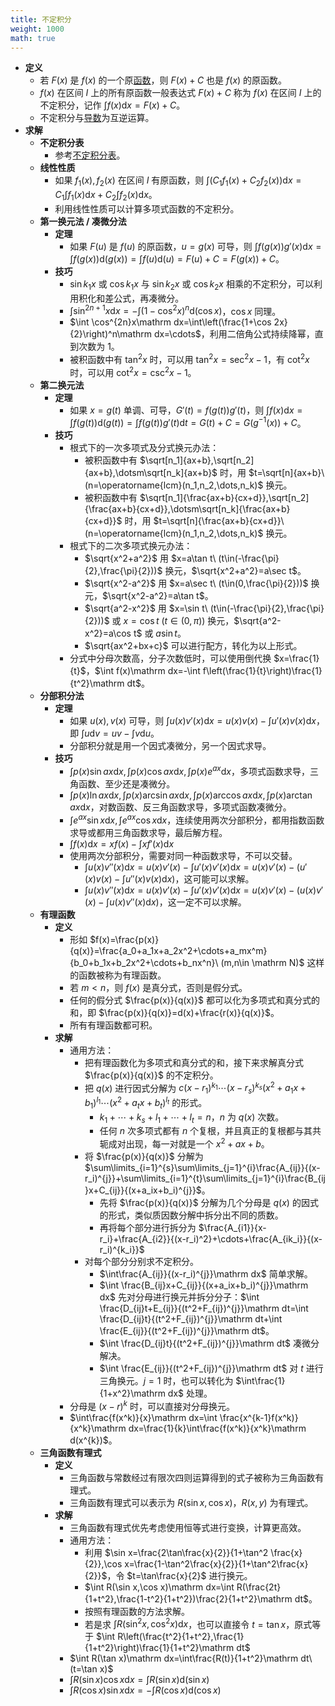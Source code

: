 ```yaml
---
title: 不定积分
weight: 1000
math: true
---
```


- **定义**
    - 若 $F(x)$ 是 $f(x)$ 的一个原[函数](/notes/docs/mathematics/calculus/function)，则 $F(x)+C$ 也是 $f(x)$ 的原函数。
    - $f(x)$ 在区间 $I$ 上的所有原函数一般表达式 $F(x)+C$ 称为 $f(x)$ 在区间 $I$ 上的不定积分，记作 $\int f(x)\mathrm dx=F(x)+C$。
    - 不定积分与[导数](/notes/docs/mathematics/calculus/derivative)为互逆运算。
- **求解**
    - **不定积分表**
        - 参考[不定积分表](/notes/docs/mathematics/formula-and-inequality#wdue40)。
    - **线性性质**
        - 如果 $f_1(x),f_2(x)$ 在区间 $I$ 有原函数，则 $\int(C_1f_1(x)+C_2f_2(x))\mathrm dx=C_1\int f_1(x)\mathrm dx+C_2\int f_2(x)\mathrm dx$。
        - 利用线性性质可以计算多项式函数的不定积分。
    - **第一换元法 / 凑微分法**
        - **定理**
            - 如果 $F(u)$ 是 $f(u)$ 的原函数，$u=g(x)$ 可导，则 $\int f(g(x))g'(x)\mathrm dx=\int f(g(x))\mathrm d(g(x))=\int f(u)\mathrm d(u)=F(u)+C=F(g(x))+C$。
        - **技巧**
            - $\sin k_1x$ 或 $\cos k_1x$ 与 $\sin k_2x$ 或 $\cos k_2x$ 相乘的不定积分，可以利用积化和差公式，再凑微分。
            - $\int \sin^{2n+1}x\mathrm dx=-\int (1-\cos^2 x)^n\mathrm d(\cos x)$，$\cos x$ 同理。
            - $\int \cos^{2n}x\mathrm dx=\int\left(\frac{1+\cos 2x}{2}\right)^n\mathrm dx=\cdots$，利用二倍角公式持续降幂，直到次数为 $1$。
            - 被积函数中有 $\tan^2x$ 时，可以用 $\tan^2x=\sec^2 x-1$，有 $\cot^2x$ 时，可以用 $\cot^2x=\csc^2x-1$。
    - **第二换元法**
        - **定理**
            - 如果 $x=g(t)$ 单调、可导，$G'(t)=f(g(t))g'(t)$，则 $\int f(x)\mathrm dx=\int f(g(t))\mathrm d(g(t))=\int f(g(t))g'(t)\mathrm dt=G(t)+C=G(g^{-1}(x))+C$。
        - **技巧**
            - 根式下的一次多项式及分式换元办法：
                - 被积函数中有 $\sqrt[n_1]{ax+b},\sqrt[n_2]{ax+b},\dotsm\sqrt[n_k]{ax+b}$ 时，用 $t=\sqrt[n]{ax+b}\ (n=\operatorname{lcm}(n_1,n_2,\dots,n_k)$ 换元。
                - 被积函数中有 $\sqrt[n_1]{\frac{ax+b}{cx+d}},\sqrt[n_2]{\frac{ax+b}{cx+d}},\dotsm\sqrt[n_k]{\frac{ax+b}{cx+d}}$ 时，用 $t=\sqrt[n]{\frac{ax+b}{cx+d}}\ (n=\operatorname{lcm}(n_1,n_2,\dots,n_k)$ 换元。
            - 根式下的二次多项式换元办法：
                - $\sqrt{x^2+a^2}$ 用 $x=a\tan t\ (t\in(-\frac{\pi}{2},\frac{\pi}{2}))$ 换元，$\sqrt{x^2+a^2}=a\sec t$。
                - $\sqrt{x^2-a^2}$ 用 $x=a\sec t\ (t\in(0,\frac{\pi}{2}))$ 换元，$\sqrt{x^2-a^2}=a\tan t$。
                - $\sqrt{a^2-x^2}$ 用 $x=\sin t\ (t\in(-\frac{\pi}{2},\frac{\pi}{2}))$ 或 $x=\cos t\ (t\in(0,\pi))$ 换元，$\sqrt{a^2-x^2}=a\cos t$ 或 $a\sin t$。
                - $\sqrt{ax^2+bx+c}$ 可以进行配方，转化为以上形式。
            - 分式中分母次数高，分子次数低时，可以使用倒代换 $x=\frac{1}{t}$，$\int f(x)\mathrm dx=-\int f\left(\frac{1}{t}\right)\frac{1}{t^2}\mathrm dt$。
    - **分部积分法**
        - **定理**
            - 如果 $u(x),v(x)$ 可导，则 $\int u(x)v'(x)\mathrm dx=u(x)v(x)-\int u'(x)v(x)\mathrm dx$，即 $\int u\mathrm dv=uv-\int v\mathrm du$。
            - 分部积分就是用一个因式凑微分，另一个因式求导。
        - **技巧**
            - $\int p(x)\sin ax\mathrm dx,\int p(x)\cos ax\mathrm dx,\int p(x) e^{ax}\mathrm dx$，多项式函数求导，三角函数、至少还是凑微分。
            - $\int p(x)\ln ax\mathrm dx,\int p(x)\arcsin ax\mathrm dx,\int p(x)\arccos ax\mathrm dx,\int p(x) \arctan ax\mathrm dx$，对数函数、反三角函数求导，多项式函数凑微分。
            - $\int e^{ax}\sin x\mathrm dx,\int e^{ax}\cos x\mathrm dx$，连续使用两次分部积分，都用指数函数求导或都用三角函数求导，最后解方程。
            - $\int f(x)\mathrm dx=xf(x)-\int xf'(x)\mathrm dx$
            - 使用两次分部积分，需要对同一种函数求导，不可以交替。
                - $\int u(x)v''(x)\mathrm dx=u(x)v'(x)-\int u'(x)v'(x)\mathrm dx=u(x)v'(x)-\left(u'(x)v(x)-\int u''(x)v(x)\mathrm dx\right)$，这可能可以求解。
                - $\int u(x)v''(x)\mathrm dx=u(x)v'(x)-\int u'(x)v'(x)\mathrm dx=u(x)v'(x)-\left(u(x)v'(x)-\int u(x)v''(x)\mathrm dx\right)$，这一定不可以求解。
    - **有理函数**
        - **定义**
            - 形如 $f(x)=\frac{p(x)}{q(x)}=\frac{a_0+a_1x+a_2x^2+\cdots+a_mx^m}{b_0+b_1x+b_2x^2+\cdots+b_nx^n}\ (m,n\in \mathrm N)$ 这样的函数被称为有理函数。
            - 若  $m<n$，则 $f(x)$ 是真分式，否则是假分式。
            - 任何的假分式 $\frac{p(x)}{q(x)}$ 都可以化为多项式和真分式的和，即 $\frac{p(x)}{q(x)}=d(x)+\frac{r(x)}{q(x)}$。
            - 所有有理函数都可积。
        - **求解**
            - 通用方法：
                - 把有理函数化为多项式和真分式的和，接下来求解真分式 $\frac{p(x)}{q(x)}$ 的不定积分。
                - 把 $q(x)$ 进行因式分解为 $c(x-r_1)^{k_1}\cdots(x-r_s)^{k_s}(x^2+a_1x+b_1)^{l_1}\cdots(x^2+a_tx+b_t)^{l_t}$ 的形式。
                    - $k_1+\cdots+k_s+l_1+\cdots+l_t=n$，$n$ 为 $q(x)$ 次数。
                    - 任何 $n$ 次多项式都有 $n$ 个复根，并且真正的复根都与其共轭成对出现，每一对就是一个 $x^2+ax+b$。
                - 将 $\frac{p(x)}{q(x)}$ 分解为 $\sum\limits_{i=1}^{s}\sum\limits_{j=1}^{i}\frac{A_{ij}}{(x-r_i)^{j}}+\sum\limits_{i=1}^{t}\sum\limits_{j=1}^{i}\frac{B_{ij}x+C_{ij}}{(x+a_ix+b_i)^{j}}$。
                    - 先将 $\frac{p(x)}{q(x)}$ 分解为几个分母是 $q(x)$ 的因式的形式，类似质因数分解中拆分出不同的质数。
                    - 再将每个部分进行拆分为 $\frac{A_{i1}}{x-r_i}+\frac{A_{i2}}{(x-r_i)^2}+\cdots+\frac{A_{ik_i}}{(x-r_i)^{k_i}}$
                - 对每个部分分别求不定积分。
                    - $\int\frac{A_{ij}}{(x-r_i)^{j}}\mathrm dx$ 简单求解。
                    - $\int \frac{B_{ij}x+C_{ij}}{(x+a_ix+b_i)^{j}}\mathrm dx$ 先对分母进行换元并拆分分子：$\int \frac{D_{ij}t+E_{ij}}{(t^2+F_{ij})^{j}}\mathrm dt=\int \frac{D_{ij}t}{(t^2+F_{ij})^{j}}\mathrm dt+\int \frac{E_{ij}}{(t^2+F_{ij})^{j}}\mathrm dt$。
                    - $\int \frac{D_{ij}t}{(t^2+F_{ij})^{j}}\mathrm dt$ 凑微分解决。
                    - $\int \frac{E_{ij}}{(t^2+F_{ij})^{j}}\mathrm dt$ 对 $t$ 进行三角换元。$j=1$ 时，也可以转化为 $\int\frac{1}{1+x^2}\mathrm dx$ 处理。
            - 分母是 $(x-r)^k$ 时，可以直接对分母换元。
            - $\int\frac{f(x^k)}{x}\mathrm dx=\int \frac{x^{k-1}f(x^k)}{x^k}\mathrm dx=\frac{1}{k}\int\frac{f(x^k)}{x^k}\mathrm d(x^{k})$。
    - **三角函数有理式**
        - **定义**
            - 三角函数与常数经过有限次四则运算得到的式子被称为三角函数有理式。
            - 三角函数有理式可以表示为 $R(\sin x,\cos x)$，$R(x,y)$ 为有理式。
        - **求解**
            - 三角函数有理式优先考虑使用恒等式进行变换，计算更高效。
            - 通用方法：
                - 利用 $\sin x=\frac{2\tan\frac{x}{2}}{1+\tan^2 \frac{x}{2}},\cos x=\frac{1-\tan^2\frac{x}{2}}{1+\tan^2\frac{x}{2}}$，令 $t=\tan\frac{x}{2}$ 进行换元。
                - $\int R(\sin x,\cos x)\mathrm dx=\int R(\frac{2t}{1+t^2},\frac{1-t^2}{1+t^2})\frac{2}{1+t^2}\mathrm dt$。
                - 按照有理函数的方法求解。
                - 若是求 $\int R(\sin^2x,\cos^2x)\mathrm dx$，也可以直接令 $t=\tan x$，原式等于 $\int R\left(\frac{t^2}{1+t^2},\frac{1}{1+t^2}\right)\frac{1}{1+t^2}\mathrm dt$
            - $\int R(\tan x)\mathrm dx=\int\frac{R(t)}{1+t^2}\mathrm dt\ (t=\tan x)$
            - $\int R(\sin x)\cos x\mathrm dx=\int R(\sin x)\mathrm d(\sin x)$
            - $\int R(\cos x)\sin x\mathrm dx=-\int R(\cos x)\mathrm d(\cos x)$

